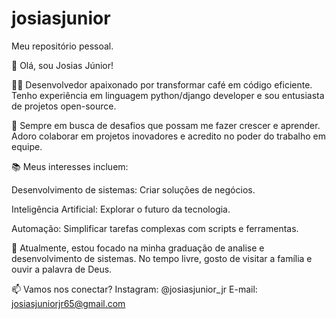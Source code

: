 # josiasjunior
Meu repositório pessoal.

👋 Olá, sou Josias Júnior!

👨‍💻 Desenvolvedor apaixonado por transformar café em código eficiente. Tenho experiência em linguagem python/django developer e sou entusiasta de projetos open-source.

🚀 Sempre em busca de desafios que possam me fazer crescer e aprender. Adoro colaborar em projetos inovadores e acredito no poder do trabalho em equipe.

📚 Meus interesses incluem:

Desenvolvimento de sistemas: Criar soluções de negócios.

Inteligência Artificial: Explorar o futuro da tecnologia.

Automação: Simplificar tarefas complexas com scripts e ferramentas.

🌱 Atualmente, estou focado na minha graduação de analise e desenvolvimento de sistemas. No tempo livre, gosto de visitar a família e ouvir a palavra de Deus.

📫 Vamos nos conectar? 
Instagram: @josiasjunior_jr
E-mail: josiasjuniorjr65@gmail.com
